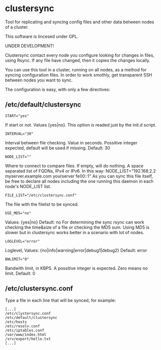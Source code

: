 clustersync
===========

Tool for replicating and syncing config files and other data between nodes of a cluster.

This software is lincesed under GPL.


UNDER DEVELOPMENT!

Clustersync contact every node you configure looking for changes in files, using Rsync.
If any file have changed, then it copies the changes locally.

You can use this tool in a cluster, running on all nodes, as a method for syncing configuration files.
In order to work smothly, get transparent SSH between nodes you want to sync.

The configuration is easy, with only a few directives:

/etc/default/clustersync
------------------------
`START="yes"`

If start or not. Values {yes|no}. This option is readed just by the init.d script.

`INTERVAL="30"`

Interval between file checking. Value in seconds. 
Possitive integer expected, default will be used if missing. Default: 30

`NODE_LIST=""`

Where to connect to compare files. If empty, will do nothing.
A space separated list of FQDNs, IPv4 or IPv6.
In this way: NODE_LIST="192.168.2.2 myserver.example.com yourserver fe00::1"
As you can sync this file itself, be free to declare all nodes including the one running
this daemon in each node's NODE_LIST list.

`FILE_LIST="/etc/clustersync.conf"`

The file with the filelist to be synced.

`USE_MD5="no"`

Values: {yes|no} Default: no
For determining the sync rsync can work checking the time&size of a file
or checking the MD5 sum. Using MD5 is slower but in clustersync works better
in a scenario with lot of nodes.

`LOGLEVEL="error"`

Loglevel, Values: {no|info|warning|error|debug1|debug2} Default: error

`BWLIMIT="0"`

Bandwith limit, in KBPS. A possitive integer is expected. Zero means no limit.
Default: 0




/etc/clustersync.conf
---------------------
Type a file in each line that will be synced, for example:

	[...]
	/etc/clystersync.conf
	/etc/default/clustersync
	/etc/hosts
	/etc/resolv.conf
	/etc/iptables.conf
	/var/www/index.html
	/srv/export/hello.txt
	[...]
